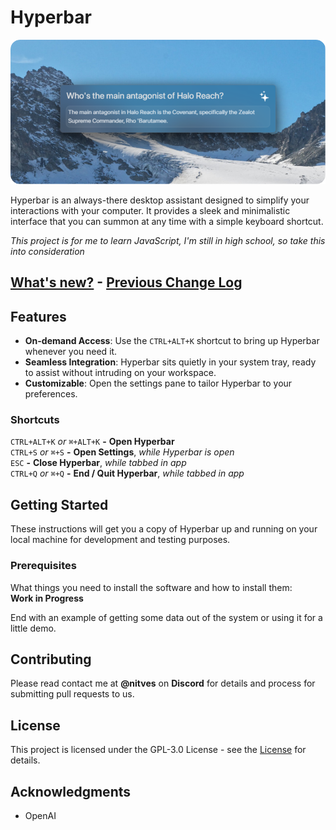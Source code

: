 # Hyperbar

<img src="./src/assets/preview.png" alt="Hyperbar Preview">

Hyperbar is an always-there desktop assistant designed to simplify your interactions with your computer. It provides a sleek and minimalistic interface that you can summon at any time with a simple keyboard shortcut.

*This project is for me to learn JavaScript, I'm still in high school, so take this into consideration*

## [What's new?](./changelogs/0.2.8.md) - [Previous Change Log](./changelogs/0.2.7.md)

## Features

- **On-demand Access**: Use the `CTRL+ALT+K` shortcut to bring up Hyperbar whenever you need it.
- **Seamless Integration**: Hyperbar sits quietly in your system tray, ready to assist without intruding on your workspace.
- **Customizable**: Open the settings pane to tailor Hyperbar to your preferences.

### Shortcuts
`CTRL+ALT+K` *or* `⌘+ALT+K` **-** **Open Hyperbar**
<br>
`CTRL+S` *or* `⌘+S`  **-** **Open Settings**, *while Hyperbar is open*
<br>
`ESC` **-** **Close Hyperbar**, *while tabbed in app*
<br>
`CTRL+Q` *or* `⌘+Q` **-** **End / Quit Hyperbar**, *while tabbed in app*

## Getting Started

These instructions will get you a copy of Hyperbar up and running on your local machine for development and testing purposes.

### Prerequisites

What things you need to install the software and how to install them:
<br>
**Work in Progress**


End with an example of getting some data out of the system or using it for a little demo.

## Contributing

Please read contact me at **@nitves** on **Discord** for details and process for submitting pull requests to us.

## License

This project is licensed under the GPL-3.0 License - see the [License](LICENSE) for details.

## Acknowledgments

- OpenAI


